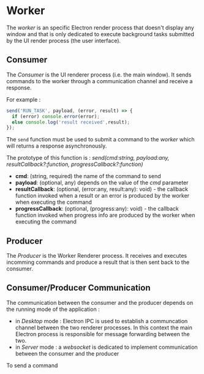 # Worker

The *worker* is an specific Electron render process that doesn't display any window and that is only dedicated to execute background tasks submitted by the UI render process (the user interface).

## Consumer

The *Consumer* is the UI renderer process (i.e. the main window). It sends commands to the worker through a communication channel and receive a response.

For example :
```js 
send('RUN_TASK', payload, (error, result) => {
  if (error) console.error(error);
  else console.log('result received',result);
});
``` 

The `send` function must be used to submit a command to the *worker* which will returns a response asynchronously.

The prototype of this function is : *send(cmd:string, payload:any, resultCallback?:function, progressCallback?:function)*
- **cmd**: (string, required) the name of the command to send
- **payload**: (optional, any) depends on the value of the *cmd* parameter
- **resultCallback**: (optional, (error:any, result:any): void) - the callback function invoked when a result or an error is produced by the worker when executing the command
- **progressCallback**: (optional, (progress:any): void) - the callback function invoked when progress info are produced by the worker when executing the command

## Producer

The *Producer* is the Worker Renderer process. It receives and executes incomming commands and produce a result that is then sent back to the consumer.

## Consumer/Producer Communication

The communication between the consumer and the producer depends on the running mode of the application :
- in *Desktop* mode : Electron IPC is used to establish a communcation channel between the two renderer processes. In this context the main Electron process is responsible for message forwarding between the two.
- in *Server* mode : a *websocket* is dedicated to implement communication between the consumer and the producer




To send a command